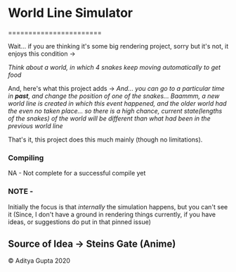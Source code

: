 # World Line Simulator
=======================

Wait... if you are thinking it's some big rendering project, sorry but it's not,
it enjoys this condition ->

_Think about a world, in which 4 snakes keep moving automatically to get food_

And, here's what this project adds ->
_And... you can go to a particular time in **past**, and change the position of one of the snakes... Baammm, a new world line is created in which this event happened, and the older world had the even no taken place... so there is a high chance, current state(lengths of the snakes) of the world will be different than what had been in the previous world line_

That's it, this project does this much mainly (though no limitations).

### Compiling
NA - Not complete for a successful compile yet

### NOTE - 
Initially the focus is that _internally_ the simulation happens, but you can't see it (Since, I don't have a ground in rendering things currently, if you have ideas, or suggestions do put in that pinned issue)

## Source of Idea -> Steins Gate (Anime)

:copyright: Aditya Gupta 2020
